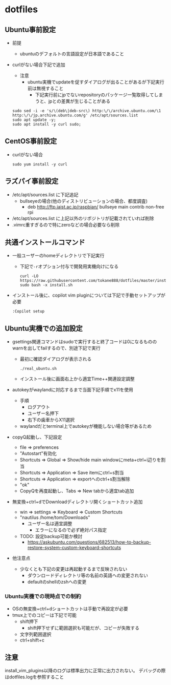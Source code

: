 # dotfiles

## Ubuntu事前設定

- 前提
  - ubuntuのデフォルトの言語設定が日本語であること
- curlがない場合下記で追加
  - 注意
    - ubuntu実機でupdateを促すダイアログが出ることがあるが下記実行前は無視すること
      - 下記実行前にjpでないrepositoryのパッケージ一覧取得してしまうと、jpとの差異が生じることがある

  ```shell
  sudo sed -i -e 's/\(deb\|deb-src\) http:\/\/archive.ubuntu.com/\1 http:\/\/jp.archive.ubuntu.com/g' /etc/apt/sources.list
  sudo apt update -y;
  sudo apt install -y curl sudo;
  ```

## CentOS事前設定

- curlがない場合

  ```shell
  sudo yum install -y curl
  ```

## ラズパイ事前設定

- /etc/apt/sources.list に下記追記
  - bullseyeの場合(他のディストリビューションの場合、都度調査)
    - deb <http://ftp.jaist.ac.jp/raspbian/> bullseye main contrib non-free rpi
- /etc/apt/sources.list に上記以外のリポジトリが記載されていれば削除
- .vimrc重すぎるので特にzeroなどの場合必要なら削除

## 共通インストールコマンド

- 一般ユーザーのhomeディレクトリで下記実行
  - 下記で`-r`オプション付与で開発用実機向けになる

    ```shell
    curl -LO https://raw.githubusercontent.com/tokane888/dotfiles/master/install.sh
    sudo bash -x install.sh
    ```

- インストール後に、copilot vim pluginについては下記で手動セットアップが必要

  ```shell
  :Copilot setup
  ```

## Ubuntu実機での追加設定

- gsettings関連コマンドはsudoで実行すると終了コードは0になるもののwarnを出してfailするので、別途下記で実行
  - 最初に確認ダイアログが表示される

    ```shell
    ./real_ubuntu.sh
    ```

  - インストール後に画面右上から適宜Time++関連設定調整

- autokeyがwaylandに対応するまで当面下記手順でx11を使用
  - 手順
    - ログアウト
    - ユーザー名押下
    - 右下の歯車からX11選択
  - waylandだとterminal上でautokeyが機能しない場合等があるため

- copyQ起動し、下記設定
  - file => preferences
  - "Autostart"有効化
  - Shortcuts => Global => Show/hide main windowにmeta+ctrl+i辺りを割当
  - Shortcuts => Application => Save itemにctrl+s割当
  - Shortcuts => Application => exportへのctrl+s割当解除
  - "ok"
  - CopyQを再度起動し、Tabs => New tabから適宜tab追加

- 無変換+ctrl+dでDownloadディレクトリ開くショートカット追加
  - win => settings => Keyboard => Custom Shortcuts
  - "nautilus /home/tom/Downloads"
    - ユーザー名は適宜調整
      - エラーになるので必ず絶対パス指定
  - TODO: 設定backup可能か検討
    - <https://askubuntu.com/questions/682513/how-to-backup-restore-system-custom-keyboard-shortcuts>

- 他注意点
  - 少なくとも下記の変更は再起動するまで反映されない
    - ダウンロードディレクトリ等の名前の英語への変更されない
    - defaultのshellのzshへの変更

### Ubuntu実機での現時点での制約

- OSの無変換+ctrl+dショートカットは手動で再設定が必要
- tmux上でのコピーは下記で可能
  - shift押下
    - shift押下せずに範囲選択も可能だが、コピーが失敗する
  - 文字列範囲選択
  - ctrl+shift+c

## 注意

install_vim_plugins以降のログは標準出力に正常に出力されない。
デバッグの際はdotfiles.logを参照すること
